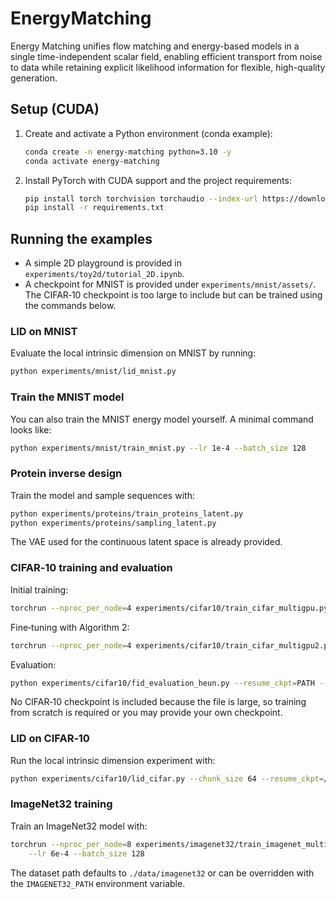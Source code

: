 # EnergyMatching
Energy Matching unifies flow matching and energy-based models in a single time-independent scalar field, enabling efficient transport from noise to data while retaining explicit likelihood information for flexible, high-quality generation.

## Setup (CUDA)
1. Create and activate a Python environment (conda example):
   ```bash
   conda create -n energy-matching python=3.10 -y
   conda activate energy-matching
   ```
2. Install PyTorch with CUDA support and the project requirements:
   ```bash
   pip install torch torchvision torchaudio --index-url https://download.pytorch.org/whl/cu118
   pip install -r requirements.txt
   ```

## Running the examples
- A simple 2D playground is provided in `experiments/toy2d/tutorial_2D.ipynb`.
- A checkpoint for MNIST is provided under `experiments/mnist/assets/`. The CIFAR‑10 checkpoint is too large to include but can be trained using the commands below.

### LID on MNIST
Evaluate the local intrinsic dimension on MNIST by running:
```bash
python experiments/mnist/lid_mnist.py
```

### Train the MNIST model
You can also train the MNIST energy model yourself. A minimal command looks like:
```bash
python experiments/mnist/train_mnist.py --lr 1e-4 --batch_size 128
```

### Protein inverse design
Train the model and sample sequences with:
```bash
python experiments/proteins/train_proteins_latent.py
python experiments/proteins/sampling_latent.py
```
The VAE used for the continuous latent space is already provided.

### CIFAR‑10 training and evaluation
Initial training:
```bash
torchrun --nproc_per_node=4 experiments/cifar10/train_cifar_multigpu.py --lr 8e-4 --batch_size 128 --epsilon_max 0.0 --n_gibbs 0 --lambda_cd 0. --time_cutoff 1.0 --ema_decay 0.9999 --save_step 5000
```
Fine‑tuning with Algorithm 2:
```bash
torchrun --nproc_per_node=4 experiments/cifar10/train_cifar_multigpu2.py --lr 8e-4 --batch_size 64 --resume_ckpt 'path_to_pretrained' --epsilon_max 0.01 --n_gibbs 201 --lambda_cd 1e-4 --time_cutoff 0.9 --ema_decay 0.999 --save_step 100 --dt_gibbs 0.01 --cd_loss_threshold 1.0 --split_negative=True
```
Evaluation:
```bash
python experiments/cifar10/fid_evaluation_heun.py --resume_ckpt=PATH --output_dir=./sampling_results --use_ema True --time_cutoff 0.9 --epsilon_max 0.01
```
No CIFAR‑10 checkpoint is included because the file is large, so training from scratch is required or you may provide your own checkpoint.

### LID on CIFAR‑10
Run the local intrinsic dimension experiment with:
```bash
python experiments/cifar10/lid_cifar.py --chunk_size 64 --resume_ckpt=/path/to/checkpoint.pt --output_dir results_lid_merged --num_samples_test 1024 --num_samples_select 64 "$@"
```

### ImageNet32 training
Train an ImageNet32 model with:
```bash
torchrun --nproc_per_node=8 experiments/imagenet32/train_imagenet_multigpu.py \
    --lr 6e-4 --batch_size 128
```
The dataset path defaults to `./data/imagenet32` or can be overridden with the
`IMAGENET32_PATH` environment variable.
